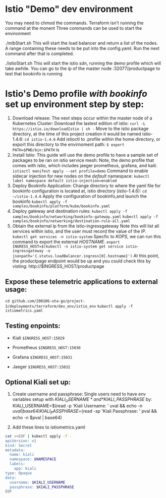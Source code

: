 # Istio "Demo" dev environment
You may need to chmod the commands. Terraform isn't running the command at the monent
Three commands can be used to start the environment

./mlbStart.sh
This will start the load balancer and return a list of the nodes. A range containing these needs to be put
into the config.yaml. Run the next command after that is completed.

./istioStart.sh
This will start the istio sdn, running the demo profile which will take awhile. 
You can go to the ip of the master node :32077/productpage to test that bookinfo is running

# Istio's Demo profile *with bookinfo* set up environment step by step:

1. Download release:
The next steps occur within the master node of a Kubernetes Cluster: 
Download the lastest edition of istio:
`curl -L https://istio.io/downloadIstio | sh -`
Move to the istio package directory, at the time of this project creation it would be named istio-1.4.6:
`cd istio-1.4.6`
Add istioctl to .profile within the home directory, or export this directory to the envirnoment path:
`$ export PATH=$PWD/bin:$PATH`
is 
2. Install Istio:
This guide will use the demo profile to have a sample set of packages to be ran on istio service mesh:
Note, the demo profile that comes with istio, which includes jaeger prometheus, grafana, and kaili.
`istioctl manifest apply --set profile=demo`
Command to enable sidecar injection for new nodes on the *default* namespace:
`kubectl label namespace default istio-injection=enabled`
3. Deploy Bookinfo Application:
Change directory to where the yaml file for bookinfo configuration is located at, istio directory (istio-1.4.6):
`cd ~/istio-1.4.6`
Apply the configuration of bookinfo,and launch the bookinfo
`kubectl apply -f samples/bookinfo/platform/kube/bookinfo.yaml`
4. Deploy gateway and destination rules:
`kubectl apply -f samples/bookinfo/networking/bookinfo-gateway.yaml`
`kubectl apply -f samples/bookinfo/networking/destination-rule-all.yaml`
5. Obtain the external ip from the istio-ingressgateway
Note this will list all services within istio, and the user must record the value of the IP.
`kubectl get services -n istio-system`
Specfic to *KOPS*, we can run this command to export the external *HOSTNAME*.
`export INGRESS_HOST=$(kubectl -n istio-system get service istio-ingressgateway -o jsonpath='{.status.loadBalancer.ingress[0].hostname}')`
At this point, the productpage endpoint would be up and you could check this by visting:
http://$INGRESS_HOST/productpage

## Expose these telemetric applications to external usage:
`cd github.com/200106-uta-go/project-3/deployments/terraform/dev_env/istio_env`
`kubectl apply -f istiometrics.yaml`

## Testing enpoints:
- Kiali
`$INGRESS_HOST:15029`

- Prometheus
`$INGRESS_HOST:15030`

- Grafana
`$INGRESS_HOST:15031`

- Jaeger
`$INGRESS_HOST:15032`

## Optional Kiali set up:
1. Create username and passphrase:
Single users need to have env variables setup with *$KIALI_USERNAME* and *$KIALI_PASSPHRASE* by: 
KIALI_USERNAME=$(read -p 'Kiali Username: ' uval && echo -n $uval | base64)
KIALI_PASSPHRASE=$(read -sp 'Kiali Passphrase: ' pval && echo -n $pval | base64)

2. Add these lines to istiometrics.yaml
```sh
cat <<EOF | kubectl apply -f -
apiVersion: v1
kind: Secret
metadata:
  name: kiali
  namespace: $NAMESPACE
  labels:
    app: kiali
type: Opaque
data:
  username: $KIALI_USERNAME
  passphrase: $KIALI_PASSPHRASE
EOF
```

